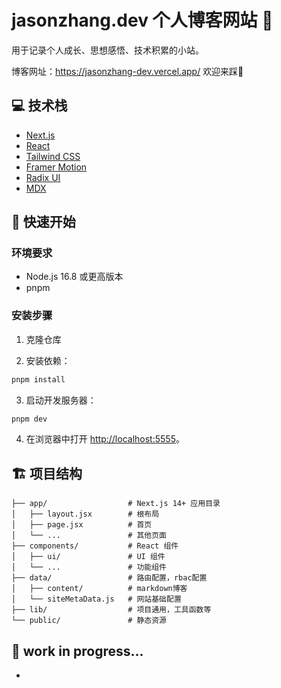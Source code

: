# jasonzhang.dev 个人博客网站 🙂

用于记录个人成长、思想感悟、技术积累的小站。

博客网址：https://jasonzhang-dev.vercel.app/ 欢迎来踩💓

## 💻 技术栈

- [Next.js](https://nextjs.org/)
- [React](https://reactjs.org/)
- [Tailwind CSS](https://tailwindcss.com/)
- [Framer Motion](https://www.framer.com/motion/)
- [Radix UI](https://www.radix-ui.com/)
- [MDX](https://mdxjs.com/)

## 🚀 快速开始

### 环境要求

- Node.js 16.8 或更高版本
- pnpm

### 安装步骤

1. 克隆仓库

2. 安装依赖：
```bash
pnpm install
```

3. 启动开发服务器：
```bash
pnpm dev
```

4. 在浏览器中打开 [http://localhost:5555](http://localhost:3000)。

## 🏗️ 项目结构

```
├── app/                  # Next.js 14+ 应用目录
│   ├── layout.jsx        # 根布局
│   ├── page.jsx          # 首页
│   └── ...               # 其他页面
├── components/           # React 组件
│   ├── ui/               # UI 组件
│   └── ...               # 功能组件
├── data/                 # 路由配置，rbac配置
│   ├── content/          # markdown博客
│   └── siteMetaData.js   # 网站基础配置
├── lib/                  # 项目通用，工具函数等
└── public/               # 静态资源
```

## 🚧 work in progress...

- 

